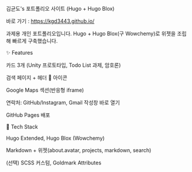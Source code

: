김균도's 포트폴리오 사이트 (Hugo + Hugo Blox)

바로 가기 : https://kgd3443.github.io/

과제용 개인 포트폴리오입니다.
Hugo + Hugo Blox(구 Wowchemy)로 위젯을 조립해 빠르게 구축했습니다.

✨ Features

카드 3개 (Unity 프로토타입, Todo List 과제, 암호론)

검색 페이지 + 헤더 🔎 아이콘

Google Maps 섹션(반응형 iframe)

연락처: GitHub/Instagram, Gmail 작성창 바로 열기

GitHub Pages 배포

🧰 Tech Stack

Hugo Extended, Hugo Blox (Wowchemy)

Markdown + 위젯(about.avatar, projects, markdown, search)

(선택) SCSS 커스텀, Goldmark Attributes
